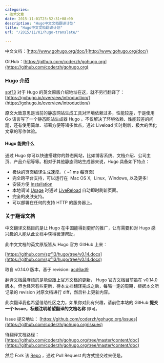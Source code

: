 ```yaml
---
categories:
- 技术文章
date: 2015-11-01T23:52:31+08:00
description: "Hugo中文文档翻译计划"
title: "Hugo中文文档翻译计划"
url: "/2015/11/01/hugo-translate/"

---
```


中文文档：[http://www.gohugo.org/doc/](http://www.gohugo.org/doc/)

GitHub：[https://github.com/coderzh/gohugo.org](https://github.com/coderzh/gohugo.org)

### Hugo 介绍

[spf13](http://spf13.com) 对于 Hugo 的英文原版介绍地址在这，就不另行翻译了：[https://gohugo.io/overview/introduction/](https://gohugo.io/overview/introduction/)

原文大致意思是当前的静态网站生成工具对环境依赖过多，性能较差，于是使用 Go 语言写了一个静态网站生成器 Hugo 。不仅解决了环境依赖、性能较差的问题，还有使用简单、部署方便等诸多优点，通过 Liveload 实时刷新，极大的优化文章的写作体验。

#### Hugo 能做什么

通过 Hugo 你可以快速搭建你的静态网站，比如博客系统、文档介绍、公司主页、产品介绍等等。相对于其他静态网站生成器来说，Hugo 具备如下特点：

  * 极快的页面编译生成速度。（ ~1&nbsp;ms 每页面）
  * 完全跨平台支持，可以运行在 <i class="fa fa-apple"></i>&nbsp;Mac OS&nbsp;X, <i class="fa fa-linux"></i>&nbsp;Linux, <i class="fa fa-windows"></i>&nbsp;Windows, 以及更多!
  * 安装方便 [Installation](http://www.gohugo.org/doc/overview/installing/)
  * 本地调试 [Usage](http://www.gohugo.org/doc/overview/usage/) 时通过 [LiveReload](http://www.gohugo.org/doc/extras/livereload/) 自动即时刷新页面。
  * 完全的皮肤支持。
  * 可以部署在任何的支持 HTTP 的服务器上。

### 关于翻译文档

中文翻译文档目的是让 Hugo 在中国能得到更好的推广，让有需要和对 Hugo 感兴趣的人能从此文档中获得微薄帮助。

此中文文档的英文原版皆从 Hugo 官方 GitHub 上来：

[https://github.com/spf13/hugo/tree/v0.14.docs](https://github.com/spf13/hugo/tree/v0.14.docs)

取自 v0.14.0 版本，基于 revision: [acd6ad9](https://github.com/spf13/hugo/tree/acd6ad92c181cd7cdb485467cef0e8986911fb02)

翻译文档最麻烦的是能否跟上官方文档的更新， Hugo 官方文档目前虽在 v0.14.0 版本，但也经常有些更新，待本文档翻译完成之后，每隔一定的周期，根据本文所记录的 revision 对原文档进行 diff，然后补上更新内容。

此次翻译我也希望借助社区之力，如果你对此有兴趣，请前往本站的 GitHub **提交一个 Issue，标题注明希望翻译的文档名称** 即可。

Issue 提交地址： [https://github.com/coderzh/gohugo.org/issues](https://github.com/coderzh/gohugo.org/issues)

待翻译文档路径： [https://github.com/coderzh/gohugo.org/tree/master/content/doc](https://github.com/coderzh/gohugo.org/tree/master/content/doc)

然后 Fork 该 [Repo](https://github.com/coderzh/gohugo.org) ，通过 Pull Request 的方式提交过来便是。

<!--more-->
